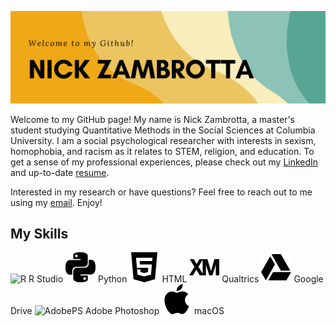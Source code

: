 ![Header](https://raw.githubusercontent.com/ndz2103/ndz2103/main/nz_header.png)

<!--
**ndz2103/ndz2103** is a ✨ _special_ ✨ repository because its `README.md` (this file) appears on your GitHub profile.

-->

Welcome to my GitHub page! My name is Nick Zambrotta, a master's student studying Quantitative Methods in the Social Sciences at Columbia University. I am a social psychological researcher with interests in sexism, homophobia, and racism as it relates to STEM, religion, and education. To get a sense of my professional experiences, please check out my [LinkedIn](https://www.linkedin.com/in/nzambrotta/) and up-to-date [resume](https://raw.githubusercontent.com/ndz2103/ndz2103/main/NZResume2022.pdf).

Interested in my research or have questions? Feel free to reach out to me using my <a href = "mailto: ndz2103@columbia.edu">email</a>. Enjoy!

## My Skills

![R](https://raw.githubusercontent.com/ndz2103/ndz2103/main/r.svg=250x250) R Studio
![Python](https://raw.githubusercontent.com/ndz2103/ndz2103/main/python.svg) Python
![HTML](https://raw.githubusercontent.com/ndz2103/ndz2103/main/html5.svg) HTML
![Qualtrics](https://raw.githubusercontent.com/ndz2103/ndz2103/main/qualtrics.svg) Qualtrics
![Drive](https://raw.githubusercontent.com/ndz2103/ndz2103/main/googledrive.svg) Google Drive
![AdobePS](https://raw.githubusercontent.com/ndz2103/ndz2103/main/adobephotoshop.svg) Adobe Photoshop
![macOS](https://raw.githubusercontent.com/ndz2103/ndz2103/main/apple.svg) macOS


<!--

- 🔭 I’m currently working on ...
- 🌱 I’m currently learning ...
- 👯 I’m looking to collaborate on ...
- 🤔 I’m looking for help with ...
- 💬 Ask me about ...
- 📫 How to reach me: ...
- 😄 Pronouns: ...
- ⚡ Fun fact: ...

-->
